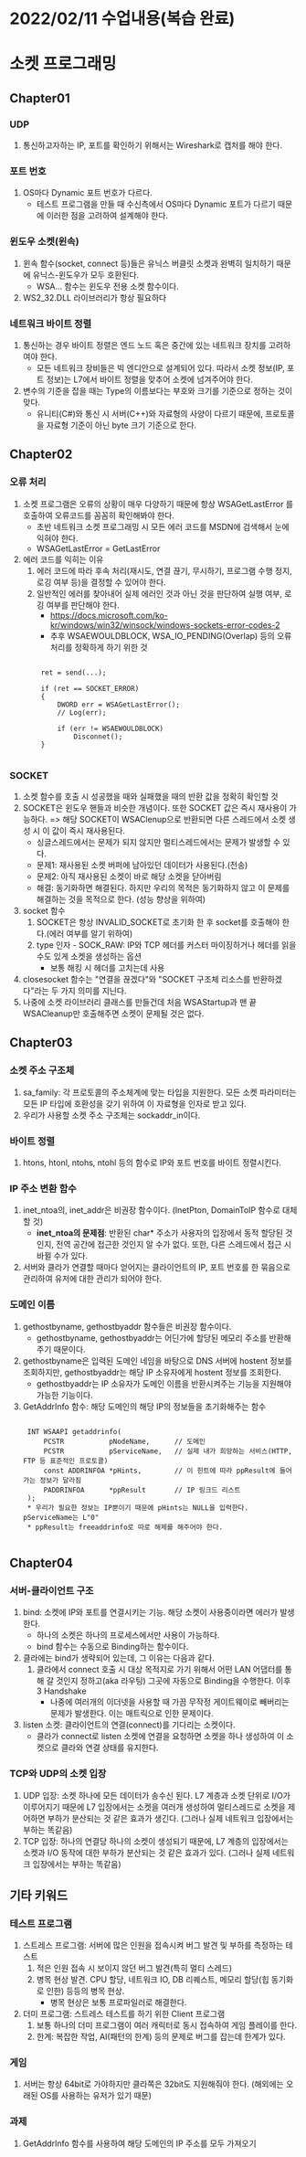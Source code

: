 # 2022/02/11 수업내용(복습 완료)
# 소켓 프로그래밍
## Chapter01
### UDP
1. 통신하고자하는 IP, 포트를 확인하기 위해서는 Wireshark로 캡처를 해야 한다.

### 포트 번호
1. OS마다 Dynamic 포트 번호가 다르다.
    * 테스트 프로그램을 만들 때 수신측에서 OS마다 Dynamic 포트가 다르기 때문에 이러한 점을 고려하여 설계해야 한다.

### 윈도우 소켓(윈속)
1. 윈속 함수(socket, connect 등)들은 유닉스 버클릿 소켓과 완벽히 일치하기 때문에 유닉스-윈도우가 모두 호환된다.
    * WSA... 함수는 윈도우 전용 소켓 함수이다.
2. WS2_32.DLL 라이브러리가 항상 필요하다 

### 네트워크 바이트 정렬
1. 통신하는 경우 바이트 정렬은 엔드 노드 혹은 중간에 있는 네트워크 장치를 고려하여야 한다.
    * 모든 네트워크 장비들은 빅 엔디안으로 설계되어 있다. 따라서 소켓 정보(IP, 포트 정보)는 L7에서 바이트 정렬을 맞추어 소켓에 넘겨주어야 한다.
2. 변수의 기준을 잡을 때는 Type의 이름보다는 부호와 크기를 기준으로 정하는 것이 맞다.
   * 유니티(C#)와 통신 시 서버(C++)와 자료형의 사양이 다르기 때문에, 프로토콜을 자료형 기준이 아닌 byte 크기 기준으로 한다. 

## Chapter02
### 오류 처리
1. 소켓 프로그램은 오류의 상황이 매우 다양하기 때문에 항상 WSAGetLastError 를 호출하여 오류코드를 꼼꼼히 확인해봐야 한다.
    * 초반 네트워크 소켓 프로그래밍 시 모든 에러 코드를 MSDN에 검색해서 눈에 익혀야 한다.
    * WSAGetLastError = GetLastError
2. 에러 코드를 익히는 이유
    1) 에러 코드에 따라 후속 처리(재시도, 연결 끊기, 무시하기, 프로그램 수행 정지, 로깅 여부 등)을 결정할 수 있어야 한다.
    2) 일반적인 에러를 찾아내어 실제 에러인 것과 아닌 것을 판단하여 실행 여부, 로깅 여부를 판단해야 한다. 
        * https://docs.microsoft.com/ko-kr/windows/win32/winsock/windows-sockets-error-codes-2
        * 추후 WSAEWOULDBLOCK, WSA_IO_PENDING(Overlap) 등의 오류 처리를 정확하게 하기 위한 것
        <pre><code>
        ret = send(...);

        if (ret == SOCKET_ERROR)
        {
            DWORD err = WSAGetLastError();
            // Log(err);

            if (err != WSAEWOULDBLOCK)
                Disconnet();
        }
        </code></pre>

### SOCKET
1. 소켓 함수를 호출 시 성공했을 때와 실패했을 때의 반환 값을 정확히 확인할 것
2. SOCKET은 윈도우 핸들과 비슷한 개념이다. 또한 SOCKET 값은 즉시 재사용이 가능하다. => 해당 SOCKET이 WSAClenup으로 반환되면 다른 스레드에서 소켓 생성 시 이 값이 즉시 재사용된다.
    * 싱글스레드에서는 문제가 되지 않지만 멀티스레드에서는 문제가 발생할 수 있다.
    * 문제1: 재사용된 소켓 버퍼에 남아있던 데이터가 사용된다.(전송)
    * 문제2: 아직 재사용된 소켓이 바로 해당 소켓을 닫아버림
    * 해결: 동기화하면 해결된다. 하지만 우리의 목적은 동기화하지 않고 이 문제를 해결하는 것을 목적으로 한다. (성능 향상을 위하여)
3. socket 함수
    1) SOCKET은 항상 INVALID_SOCKET로 초기화 한 후 socket를 호출해야 한다.(에러 여부를 알기 위하여)
    2) type 인자 - SOCK_RAW: IP와 TCP 헤더를 커스터 마이징하거나 헤더를 읽을수도 있게 소켓을 생성하는 옵션
        * 보통 해킹 시 헤더를 고치는데 사용
4. closesocket 함수는 "연결을 끊겠다"와 "SOCKET 구조체 리소스를 반환하겠다"라는 두 가지 의미를 지닌다.
5. 나중에 소켓 라이브러리 클래스를 만들건데 처음 WSAStartup과 맨 끝 WSACleanup만 호출해주면 소켓이 문제될 것은 없다.

## Chapter03
### 소켓 주소 구조체
1. sa_family: 각 프로토콜의 주소체계에 맞는 타입을 지원한다. 모든 소켓 파라미터는 모든 IP 타입에 호환성을 갖기 위하여 이 자료형을 인자로 받고 있다.
2. 우리가 사용할 소켓 주소 구조체는 sockaddr_in이다.

### 바이트 정렬
1. htons, htonl, ntohs, ntohl 등의 함수로 IP와 포트 번호를 바이트 정렬시킨다.

### IP 주소 변환 함수
1. inet_ntoa의, inet_addr은 비권장 함수이다. (InetPton, DomainToIP 함수로 대체할 것)
    * **inet_ntoa의 문제점**: 반환된 char* 주소가 사용자의 입장에서 동적 할당된 것인지, 전역 공간에 접근한 것인지 알 수가 없다. 또한, 다른 스레드에서 접근 시 바뀔 수가 있다.
2. 서버와 클라가 연결할 때마다 얻어지는 클라이언트의 IP, 포트 번호를 한 묶음으로 관리하여 유저에 대한 관리가 되어야 한다.

### 도메인 이름
1. gethostbyname, gethostbyaddr 함수들은 비권장 함수이다.
    * gethostbyname, gethostbyaddr는 어딘가에 할당된 메모리 주소를 반환해주기 때문이다.
3. gethostbyname은 입력된 도메인 네임을 바탕으로 DNS 서버에 hostent 정보를 조회하지만, gethostbyaddr는 해당 IP 소유자에게 hostent 정보를 조회한다.
    * gethostbyaddr는 IP 소유자가 도메인 이름을 반환시켜주는 기능을 지원해야 가능한 기능이다.
4. GetAddrInfo 함수: 해당 도메인의 해당 IP의 정보들을 초기화해주는 함수
    <pre><code>
    INT WSAAPI getaddrinfo(
        PCSTR           pNodeName,      // 도메인
        PCSTR           pServiceName,   // 실제 내가 희망하는 서비스(HTTP, FTP 등 표준적인 프로토콜)
        const ADDRINFOA *pHints,        // 이 힌트에 따라 ppResult에 들어가는 정보가 달라짐
        PADDRINFOA      *ppResult       // IP 링크드 리스트
    );
    * 우리가 필요한 정보는 IP뿐이기 때문에 pHints는 NULL을 입력한다. pServiceName는 L"0"
    * ppResult는 freeaddrinfo로 따로 해제를 해주어야 한다.
    </code></pre>

## Chapter04
### 서버-클라이언트 구조
1. bind: 소켓에 IP와 포트를 연결시키는 기능. 해당 소켓이 사용중이라면 에러가 발생한다.
    * 하나의 소켓은 하나의 프로세스에서만 사용이 가능하다.
    * bind 함수는 수동으로 Binding하는 함수이다.
2. 클라에는 bind가 생략되어 있는데, 그 이유는 다음과 같다.
    1) 클라에서 connect 호출 시 대상 목적지로 가기 위해서 어떤 LAN 어댑터를 통해 갈 것인지 정하고(aka 라우팅) 그곳에 자동으로 Binding을 수행한다. 이후 3 Handshake
        * 나중에 여러개의 이더넷을 사용할 때 가끔 무작정 게이트웨이로 빼버리는 문제가 발생한다. 이는 매트릭으로 인한 문제이다.
3. listen 소켓: 클라이언트의 연결(connect)를 기다리는 소켓이다.
    * 클라가 connect로 listen 소켓에 연결을 요청하면 소켓을 하나 생성하여 이 소켓으로 클라와 연결 상태를 유지한다.

### TCP와 UDP의 소켓 입장
1. UDP 입장: 소켓 하나에 모든 데이터가 송수신 된다. L7 계층과 소켓 단위로 I/O가 이루어지기 때문에 L7 입장에서는 소켓을 여러개 생성하여 멀티스레드로 소켓을 제어하면 부하가 분산되는 것 같은 효과가 생긴다. (그러나 실제 네트워크 입장에서는 부하는 똑같음)
2. TCP 입장: 하나의 연결당 하나의 소켓이 생성되기 때문에, L7 계층의 입장에서는 소켓과 I/O 동작에 대한 부하가 분산되는 것 같은 효과가 있다. (그러나 실제 네트워크 입장에서는 부하는 똑같음)

## 기타 키워드
### 테스트 프로그램
1. 스트레스 프로그램: 서버에 많은 인원을 접속시켜 버그 발견 및 부하를 측정하는 테스트
    1) 적은 인원 접속 시 보이지 않던 버그 발견(특히 멀티 스레드)
    2) 병목 현상 발견. CPU 할당, 네트워크 IO, DB 리퀘스트, 메모리 할당(힙 동기화로 인한) 등등의 병목 현상.
        * 병목 현상은 보통 프로파일러로 해결한다.
3. 더미 프로그램: 스트레스 테스트를 하기 위한 Client 프로그램
    1) 보통 하나의 더미 프로그램이 여러 캐릭터로 동시 접속하여 게임 플레이를 한다.
    2) 한계: 복잡한 작업, AI(패턴의 한계) 등의 문제로 버그를 잡는데 한계가 있다.

### 게임
1. 서버는 항상 64bit로 가야하지만 클라쪽은 32bit도 지원해줘야 한다. (해외에는 오래된 OS를 사용하는 유저가 있기 때문)

### 과제
1. GetAddrInfo 함수를 사용하여 해당 도메인의 IP 주소를 모두 가져오기
